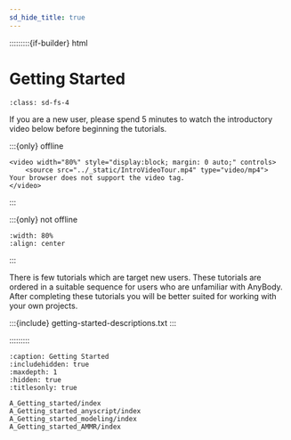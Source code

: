 ```yaml
---
sd_hide_title: true
---
```

:::::::::{if-builder} html
# **Getting Started**

```{rubric} Getting Started Tutorials
:class: sd-fs-4
```

If you are a new user, please spend 5 minutes to watch the introductory video below before beginning the tutorials.

:::{only} offline 

```{raw} html
<video width="80%" style="display:block; margin: 0 auto;" controls>
    <source src="../_static/IntroVideoTour.mp4" type="video/mp4">
Your browser does not support the video tag.
</video>
```
:::

:::{only} not offline

```{youtube} bP2-Licun98
:width: 80%
:align: center

```
:::


There is few tutorials which are target new users. These tutorials are ordered
in a suitable sequence for users who are unfamiliar with AnyBody. After completing 
these tutorials you will be better suited for working with your own projects.

:::{include} getting-started-descriptions.txt
:::

:::::::::

```{toctree}
:caption: Getting Started
:includehidden: true
:maxdepth: 1
:hidden: true
:titlesonly: true

A_Getting_started/index
A_Getting_started_anyscript/index
A_Getting_started_modeling/index
A_Getting_started_AMMR/index

```
